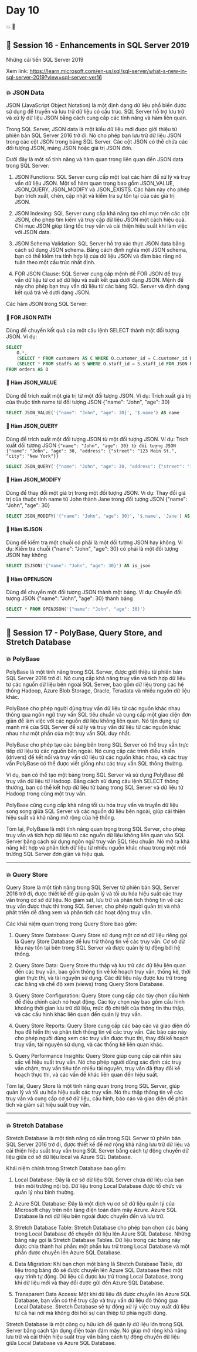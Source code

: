 # Day 10
💥 🔹

## 💛 Session 16 - Enhancements in SQL Server 2019

Những cải tiến SQL Server 2019

Xem link: https://learn.microsoft.com/en-us/sql/sql-server/what-s-new-in-sql-server-2019?view=sql-server-ver16

### 💥 JSON Data

JSON (JavaScript Object Notation) là một định dạng dữ liệu phổ biến được sử dụng để truyền và lưu trữ dữ liệu có cấu trúc. SQL Server hỗ trợ lưu trữ và xử lý dữ liệu JSON bằng cách cung cấp các tính năng và hàm liên quan.

Trong SQL Server, JSON data là một kiểu dữ liệu mới được giới thiệu từ phiên bản SQL Server 2016 trở đi. Nó cho phép bạn lưu trữ dữ liệu JSON trong các cột JSON trong bảng SQL Server. Các cột JSON có thể chứa các đối tượng JSON, mảng JSON hoặc giá trị JSON đơn.

Dưới đây là một số tính năng và hàm quan trọng liên quan đến JSON data trong SQL Server:

1. JSON Functions: SQL Server cung cấp một loạt các hàm để xử lý và truy vấn dữ liệu JSON. Một số hàm quan trọng bao gồm JSON_VALUE, JSON_QUERY, JSON_MODIFY và JSON_EXISTS. Các hàm này cho phép bạn trích xuất, chèn, cập nhật và kiểm tra sự tồn tại của các giá trị JSON.

2. JSON Indexing: SQL Server cung cấp khả năng tạo chỉ mục trên các cột JSON, cho phép tìm kiếm và truy cập dữ liệu JSON một cách hiệu quả. Chỉ mục JSON giúp tăng tốc truy vấn và cải thiện hiệu suất khi làm việc với JSON data.

3. JSON Schema Validation: SQL Server hỗ trợ xác thực JSON data bằng cách sử dụng JSON schema. Bằng cách định nghĩa một JSON schema, bạn có thể kiểm tra tính hợp lệ của dữ liệu JSON và đảm bảo rằng nó tuân theo một cấu trúc nhất định.

4. FOR JSON Clause: SQL Server cung cấp mệnh đề FOR JSON để truy vấn dữ liệu từ cơ sở dữ liệu và xuất kết quả dưới dạng JSON. Mệnh đề này cho phép bạn truy vấn dữ liệu từ các bảng SQL Server và định dạng kết quả trả về dưới dạng JSON.

Các hàm JSON trong SQL Server:  

#### 🔹 FOR JSON PATH

Dùng để chuyển kết quả của một câu lệnh SELECT thành một đối tượng JSON. Ví dụ:

```sql
SELECT
    O.*,
    (SELECT * FROM customers AS C WHERE O.customer_id = C.customer_id FOR JSON PATH, WITHOUT_ARRAY_WRAPPER) AS customer,
    (SELECT * FROM staffs AS S WHERE O.staff_id = S.staff_id FOR JSON PATH, WITHOUT_ARRAY_WRAPPER) AS staffs
FROM orders AS O
```

#### 🔹 Hàm JSON_VALUE

Dùng để trích xuất một giá trị từ một đối tượng JSON. Ví dụ: Trích xuất giá trị của thuộc tính name từ đối tượng JSON {"name": "John", "age": 30}

```sql
SELECT JSON_VALUE('{"name": "John", "age": 30}', '$.name') AS name
```

#### 🔹 Hàm JSON_QUERY

Dùng để trích xuất một đối tượng JSON từ một đối tượng JSON. Ví dụ: Trích xuất đối tượng JSON `{"name": "John", "age": 30} từ đối tượng JSON {"name": "John", "age": 30, "address": {"street": "123 Main St.", "city": "New York"}}`

```sql
SELECT JSON_QUERY('{"name": "John", "age": 30, "address": {"street": "123 Main St.", "city": "New York"}}', '$.address') AS address
```

#### 🔹 Hàm JSON_MODIFY

Dùng để thay đổi một giá trị trong một đối tượng JSON. Ví dụ: Thay đổi giá trị của thuộc tính name từ John thành Jane trong đối tượng JSON {"name": "John", "age": 30}

```sql
SELECT JSON_MODIFY('{"name": "John", "age": 30}', '$.name', 'Jane') AS name
```

#### 🔹 Hàm ISJSON

Dùng để kiểm tra một chuỗi có phải là một đối tượng JSON hay không. Ví dụ: Kiểm tra chuỗi {"name": "John", "age": 30} có phải là một đối tượng JSON hay không

```sql
SELECT ISJSON('{"name": "John", "age": 30}') AS is_json
```

#### 🔹 Hàm OPENJSON

Dùng để chuyển một đối tượng JSON thành một bảng. Ví dụ: Chuyển đối tượng JSON {"name": "John", "age": 30} thành bảng

```sql
SELECT * FROM OPENJSON('{"name": "John", "age": 30}')
```
---

## 💛 Session 17 - PolyBase, Query Store, and Stretch Database

### 💥 PolyBase

PolyBase là một tính năng trong SQL Server, được giới thiệu từ phiên bản SQL Server 2016 trở đi. Nó cung cấp khả năng truy vấn và tích hợp dữ liệu từ các nguồn dữ liệu bên ngoài SQL Server, bao gồm dữ liệu trong các hệ thống Hadoop, Azure Blob Storage, Oracle, Teradata và nhiều nguồn dữ liệu khác.

PolyBase cho phép người dùng truy vấn dữ liệu từ các nguồn khác nhau thông qua ngôn ngữ truy vấn SQL tiêu chuẩn và cung cấp một giao diện đơn giản để làm việc với các nguồn dữ liệu không liên quan. Nó tận dụng sự mạnh mẽ của SQL Server để xử lý và truy vấn dữ liệu từ các nguồn khác nhau như một phần của một truy vấn SQL duy nhất.

PolyBase cho phép tạo các bảng bên trong SQL Server có thể truy vấn trực tiếp dữ liệu từ các nguồn bên ngoài. Nó cung cấp các trình điều khiển (drivers) để kết nối và truy vấn dữ liệu từ các nguồn khác nhau, và các truy vấn PolyBase có thể được viết giống như các truy vấn SQL thông thường.

Ví dụ, bạn có thể tạo một bảng trong SQL Server và sử dụng PolyBase để truy vấn dữ liệu từ Hadoop. Bằng cách sử dụng câu lệnh SELECT thông thường, bạn có thể kết hợp dữ liệu từ bảng trong SQL Server và dữ liệu từ Hadoop trong cùng một truy vấn.

PolyBase cũng cung cấp khả năng tối ưu hóa truy vấn và truyền dữ liệu song song giữa SQL Server và các nguồn dữ liệu bên ngoài, giúp cải thiện hiệu suất và khả năng mở rộng của hệ thống.

Tóm lại, PolyBase là một tính năng quan trọng trong SQL Server, cho phép truy vấn và tích hợp dữ liệu từ các nguồn dữ liệu không liên quan vào SQL Server bằng cách sử dụng ngôn ngữ truy vấn SQL tiêu chuẩn. Nó mở ra khả năng kết hợp và phân tích dữ liệu từ nhiều nguồn khác nhau trong một môi trường SQL Server đơn giản và hiệu quả.

---

### 💥 Query Store

Query Store là một tính năng trong SQL Server từ phiên bản SQL Server 2016 trở đi, được thiết kế để giúp quản lý và tối ưu hóa hiệu suất các truy vấn trong cơ sở dữ liệu. Nó giám sát, lưu trữ và phân tích thông tin về các truy vấn được thực thi trong SQL Server, cho phép người quản trị và nhà phát triển dễ dàng xem và phân tích các hoạt động truy vấn.

Các khái niệm quan trọng trong Query Store bao gồm:

1. Query Store Database: Query Store sử dụng một cơ sở dữ liệu riêng gọi là Query Store Database để lưu trữ thông tin về các truy vấn. Cơ sở dữ liệu này tồn tại bên trong SQL Server và được quản lý tự động bởi hệ thống.

2. Query Store Data: Query Store thu thập và lưu trữ các dữ liệu liên quan đến các truy vấn, bao gồm thông tin về kế hoạch truy vấn, thống kê, thời gian thực thi, và tài nguyên sử dụng. Các dữ liệu này được lưu trữ trong các bảng và chế độ xem (views) trong Query Store Database.

3. Query Store Configuration: Query Store cung cấp các tùy chọn cấu hình để điều chỉnh cách nó hoạt động. Các tùy chọn này bao gồm cấu hình khoảng thời gian lưu trữ dữ liệu, mức độ chi tiết của thông tin thu thập, và các cấu hình khác liên quan đến quản lý truy vấn.

4. Query Store Reports: Query Store cung cấp các báo cáo và giao diện đồ họa để hiển thị và phân tích thông tin về các truy vấn. Các báo cáo này cho phép người dùng xem các truy vấn được thực thi, thay đổi kế hoạch truy vấn, tài nguyên sử dụng, và các thống kê liên quan khác.

5. Query Performance Insights: Query Store giúp cung cấp cái nhìn sâu sắc về hiệu suất truy vấn. Nó cho phép người dùng xác định các truy vấn chậm, truy vấn tiêu tốn nhiều tài nguyên, truy vấn đã thay đổi kế hoạch thực thi, và các vấn đề khác liên quan đến hiệu suất.

Tóm lại, Query Store là một tính năng quan trọng trong SQL Server, giúp quản lý và tối ưu hóa hiệu suất các truy vấn. Nó thu thập thông tin về các truy vấn và cung cấp cơ sở dữ liệu, cấu hình, báo cáo và giao diện để phân tích và giám sát hiệu suất truy vấn.

---

### 💥 Stretch Database

Stretch Database là một tính năng có sẵn trong SQL Server từ phiên bản SQL Server 2016 trở đi, được thiết kế để mở rộng khả năng lưu trữ dữ liệu và cải thiện hiệu suất truy vấn trong SQL Server bằng cách tự động chuyển dữ liệu giữa cơ sở dữ liệu local và Azure SQL Database.

Khái niệm chính trong Stretch Database bao gồm:

1. Local Database: Đây là cơ sở dữ liệu SQL Server chứa dữ liệu của bạn trên môi trường nội bộ. Dữ liệu trong Local Database được tổ chức và quản lý như bình thường.

2. Azure SQL Database: Đây là một dịch vụ cơ sở dữ liệu quản lý của Microsoft chạy trên nền tảng điện toán đám mây Azure. Azure SQL Database là nơi dữ liệu bên ngoài được chuyển đến và lưu trữ.

3. Stretch Database Table: Stretch Database cho phép bạn chọn các bảng trong Local Database để chuyển dữ liệu lên Azure SQL Database. Những bảng này gọi là Stretch Database Tables. Dữ liệu trong các bảng này được chia thành hai phần: một phần lưu trữ trong Local Database và một phần được chuyển lên Azure SQL Database.

4. Data Migration: Khi bạn chọn một bảng là Stretch Database Table, dữ liệu trong bảng đó sẽ được chuyển lên Azure SQL Database theo một quy trình tự động. Dữ liệu cũ được lưu trữ trong Local Database, trong khi dữ liệu mới và thay đổi được gửi đến Azure SQL Database.

5. Transparent Data Access: Một khi dữ liệu đã được chuyển lên Azure SQL Database, bạn vẫn có thể truy cập và truy vấn dữ liệu đó thông qua Local Database. Stretch Database sẽ tự động xử lý việc truy xuất dữ liệu từ cả hai nơi mà không đòi hỏi sự can thiệp từ phía người dùng.

Stretch Database là một công cụ hữu ích để quản lý dữ liệu lớn trong SQL Server bằng cách tận dụng điện toán đám mây. Nó giúp mở rộng khả năng lưu trữ và cải thiện hiệu suất truy vấn bằng cách tự động chuyển dữ liệu giữa Local Database và Azure SQL Database.